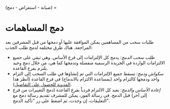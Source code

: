 (صيانة - استعراض - دمج) =
# دمج المساهمات
طلبات سحب من المساهمين يمكن الموافقة عليها أو دمجها من قبل المشرفين بعد المراجعة. هناك طرق مختلفة لدمج طلب الجذب:
- *طلب سحب الدمج*: يدمج كل الإلتزامات إلى فرع الأساس. وهي تبقي على جميع الالتزامات الواردة في الجريدة الرسمية منفصلة وتدمجها كما هي، من خلال دمج وحيد يلتزم بفرع القاعدة.
- *سكواش ودمج*: تسقط جميع الإلتزامات التي تم إنشاؤها في طلب السحب إلى التزام واحد ودمجها كالتزام واحد (بمساعدة الالتزام بالاندماج) في فرع القاعدة (أنظر هذا [المدونة للحصول على التفاصيل](https://github.blog/2016-04-01-squash-your-commits/)).
- *إعادة الأساس والدمج*: يعيد كل الالتزام فردياً بفرع القاعدة (دمج التغييرات من فرع إلى آخر) قبل الدمج. في رسالة الفور، يمكن للمشرف تقديم رسالة دمج مع التعليقات، إن وجدت، ثم اضغط على زر "تأكيد الدمج".
